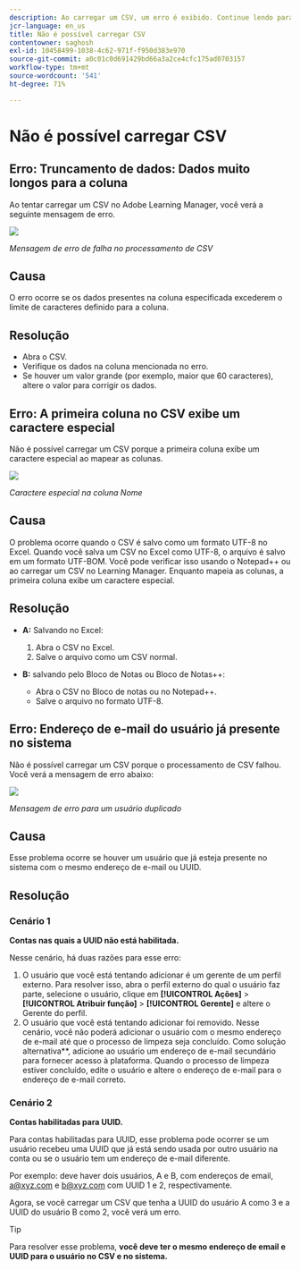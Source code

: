 ```yaml
---
description: Ao carregar um CSV, um erro é exibido. Continue lendo para resolver o problema.
jcr-language: en_us
title: Não é possível carregar CSV
contentowner: saghosh
exl-id: 10458499-1038-4c62-971f-f950d383e970
source-git-commit: a0c01c0d691429bd66a3a2ce4cfc175ad0703157
workflow-type: tm+mt
source-wordcount: '541'
ht-degree: 71%

---
```


# Não é possível carregar CSV

## Erro: Truncamento de dados: Dados muito longos para a coluna

Ao tentar carregar um CSV no Adobe Learning Manager, você verá a seguinte mensagem de erro.

![](assets/csv-upload-failed.png)

*Mensagem de erro de falha no processamento de CSV*

## Causa

O erro ocorre se os dados presentes na coluna especificada excederem o limite de caracteres definido para a coluna.

## Resolução

* Abra o CSV.
* Verifique os dados na coluna mencionada no erro.
* Se houver um valor grande (por exemplo, maior que 60 caracteres), altere o valor para corrigir os dados.

## Erro: A primeira coluna no CSV exibe um caractere especial

Não é possível carregar um CSV porque a primeira coluna exibe um caractere especial ao mapear as colunas.

![](assets/csv-2.png)

*Caractere especial na coluna Nome*

## Causa

O problema ocorre quando o CSV é salvo como um formato UTF-8 no Excel. Quando você salva um CSV no Excel como UTF-8, o arquivo é salvo em um formato UTF-BOM. Você pode verificar isso usando o Notepad++ ou ao carregar um CSV no Learning Manager. Enquanto mapeia as colunas, a primeira coluna exibe um caractere especial.

## Resolução

* **A:** Salvando no Excel:

   1. Abra o CSV no Excel.
   1. Salve o arquivo como um CSV normal.

* **B:** salvando pelo Bloco de Notas ou Bloco de Notas++:

   * Abra o CSV no Bloco de notas ou no Notepad++.
   * Salve o arquivo no formato UTF-8.

## Erro: Endereço de e-mail do usuário já presente no sistema

Não é possível carregar um CSV porque o processamento de CSV falhou. Você verá a mensagem de erro abaixo:

![](assets/csv-3.png)

*Mensagem de erro para um usuário duplicado*

## Causa

Esse problema ocorre se houver um usuário que já esteja presente no sistema com o mesmo endereço de e-mail ou UUID.

## Resolução

### Cenário 1

**Contas nas quais a UUID não está habilitada.**

Nesse cenário, há duas razões para esse erro:

1. O usuário que você está tentando adicionar é um gerente de um perfil externo. Para resolver isso, abra o perfil externo do qual o usuário faz parte, selecione o usuário, clique em **[!UICONTROL Ações]** > **[!UICONTROL Atribuir função]** > **[!UICONTROL Gerente]** e altere o Gerente do perfil.
1. O usuário que você está tentando adicionar foi removido. Nesse cenário, você não poderá adicionar o usuário com o mesmo endereço de e-mail até que o processo de limpeza seja concluído. Como solução alternativa**, adicione ao usuário um endereço de e-mail secundário para fornecer acesso à plataforma. Quando o processo de limpeza estiver concluído, edite o usuário e altere o endereço de e-mail para o endereço de e-mail correto.

### Cenário 2

**Contas habilitadas para UUID.**

Para contas habilitadas para UUID, esse problema pode ocorrer se um usuário recebeu uma UUID que já está sendo usada por outro usuário na conta ou se o usuário tem um endereço de e-mail diferente.

Por exemplo: deve haver dois usuários, A e B, com endereços de email, <a@xyz.com> e <b@xyz.com> com UUID 1 e 2, respectivamente.

Agora, se você carregar um CSV que tenha a UUID do usuário A como 3 e a UUID do usuário B como 2, você verá um erro.

>[!TIP]
>
>Para resolver esse problema, **você deve ter o mesmo endereço de email e UUID para o usuário no CSV e no sistema.**
